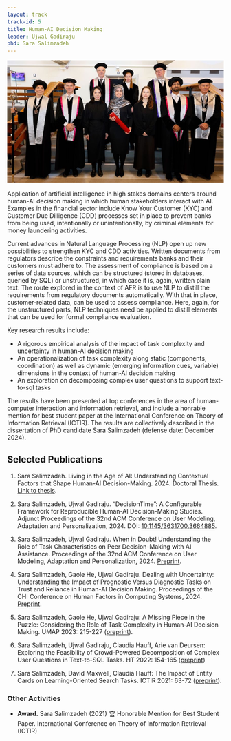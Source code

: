 ```yaml
---
layout: track
track-id: 5
title: Human-AI Decision Making
leader: Ujwal Gadiraju
phd: Sara Salimzadeh
---
```


![](../img/sara-defense.jpeg)

Application of artificial intelligence in high stakes domains centers around human-AI decision making in which human stakeholders interact with AI.
Examples in the financial sector include Know Your Customer (KYC) and Customer Due Dilligence (CDD) processes set in place to prevent banks from being used, intentionally or unintentionally, by criminal elements for money laundering activities.

Current advances in Natural Language Processing (NLP) open up new possibilities to strengthen KYC and CDD activities.
Written documents from regulators describe the constraints and requirements banks and their customers must adhere to.
The assessment of compliance is based on a series of data sources, which can be structured (stored in databases, queried by SQL) or unstructured, in which case it is, again, written plain text.
The route explored in the context of AFR is to use NLP to distill the requirements from regulatory documents automatically. With that in place, customer-related data, can be used to assess compliance. Here, again, for the unstructured parts, NLP techniques need be applied to distill elements that can be used for formal compliance evaluation.

Key research results include:

- A rigorous empirical analysis of the impact of task complexity and uncertainty in human-AI decision making
- An operationalization of task complexity along static (components, coordination) as well as dynamic (emerging information cues, variable) dimensions in the context of human-AI decision making
- An exploration on decomposing complex user questions to support text-to-sql tasks

The results have been presented at top conferences in the area of human-computer interaction and information retrieval, and include a honrable mention for best student paper at the International Conference on Theory of Information Retrieval (ICTIR).
The results are collectively described in the dissertation of PhD candidate Sara Salimzadeh (defense date: December 2024).

## Selected Publications

1. Sara Salimzadeh. Living in the Age of AI: Understanding Contextual Factors that Shape Human-AI Decision-Making. 2024. Doctoral Thesis. [Link to thesis](https://resolver.tudelft.nl/uuid:8eddbb29-47d2-4344-8b93-aef440c1628a).

1. Sara Salimzadeh, Ujwal Gadiraju. “DecisionTime”: A Configurable Framework for Reproducible Human-AI Decision-Making Studies. Adjunct Proceedings of the 32nd ACM Conference on User Modeling, Adaptation and Personalization, 2024. DOI: [10.1145/3631700.3664885](doi.org/10.1145/3631700.3664885).

1. Sara Salimzadeh, Ujwal Gadiraju. When in Doubt! Understanding the Role of Task Characteristics on Peer Decision-Making with AI Assistance. Proceedings of the 32nd ACM Conference on User Modeling, Adaptation and Personalization, 2024. [Preprint](https://pure.tudelft.nl/ws/portalfiles/portal/212873760/3627043.3659567.pdf).

1. Sara Salimzadeh, Gaole He, Ujwal Gadiraju. Dealing with Uncertainty: Understanding the Impact of Prognostic Versus Diagnostic Tasks on Trust and Reliance in Human-AI Decision Making. Proceedings of the CHI Conference on Human Factors in Computing Systems, 2024. [Preprint](http://ujwalgadiraju.com/Publications/CHI2024a.pdf).

1. Sara Salimzadeh, Gaole He, Ujwal Gadiraju: A Missing Piece in the Puzzle: Considering the Role of Task Complexity in Human-AI Decision Making. UMAP 2023: 215-227 ([preprint](https://research.tudelft.nl/en/publications/a-missing-piece-in-the-puzzle-considering-the-role-of-task-comple)).

1. Sara Salimzadeh, Ujwal Gadiraju, Claudia Hauff, Arie van Deursen: Exploring the Feasibility of Crowd-Powered Decomposition of Complex User Questions in Text-to-SQL Tasks. HT 2022: 154-165 ([preprint](https://research.tudelft.nl/en/publications/exploring-the-feasibility-of-crowd-powered-decomposition-of-compl))

1. Sara Salimzadeh, David Maxwell, Claudia Hauff: The Impact of Entity Cards on Learning-Oriented Search Tasks. ICTIR 2021: 63-72 ([preprint](https://research.tudelft.nl/en/publications/the-impact-of-entity-cards-on-learning-oriented-search-tasks)).

### Other Activities

- **Award.** Sara Salimzadeh (2021) 🏆 Honorable Mention for Best Student Paper. International Conference on Theory of Information Retrieval (ICTIR)